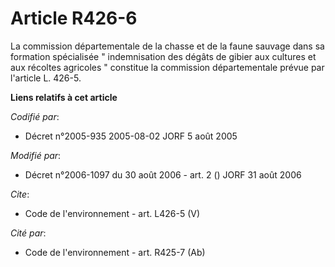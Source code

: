# Article R426-6

La commission départementale de la chasse et de la faune sauvage dans sa formation spécialisée " indemnisation des dégâts de
gibier aux cultures et aux récoltes agricoles " constitue la commission départementale prévue par l'article L. 426-5.

**Liens relatifs à cet article**

_Codifié par_:

  - Décret n°2005-935 2005-08-02 JORF 5 août 2005

_Modifié par_:

  - Décret n°2006-1097 du 30 août 2006 - art. 2 () JORF 31 août 2006

_Cite_:

  - Code de l'environnement - art. L426-5 (V)

_Cité par_:

  - Code de l'environnement - art. R425-7 (Ab)
